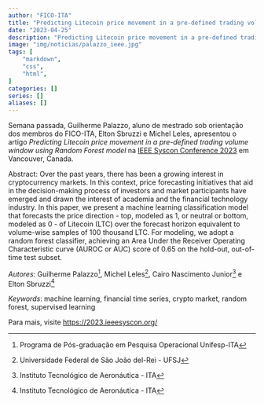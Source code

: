 ```yaml
---
author: "FICO-ITA"
title: "Predicting Litecoin price movement in a pre-defined trading volume window using Random Forest model"
date: "2023-04-25"
description: "Predicting Litecoin price movement in a pre-defined trading volume window using Random Forest model"
image: "img/noticias/palazzo_ieee.jpg"
tags: [
    "markdown",
    "css",
    "html",
]
categories: []
series: []
aliases: []
---
```


Semana passada, Guilherme Palazzo, aluno de mestrado sob orientação dos membros do FICO-ITA, Elton Sbruzzi e Michel Leles, apresentou o artigo *Predicting Litecoin price movement in a pre-defined trading volume window using Random Forest model* na [IEEE Syscon Conference 2023](https://2023.ieeesyscon.org/) em Vancouver, Canada.

Abstract: Over the past years, there has been a growing interest in cryptocurrency markets. In this context, price forecasting initiatives that aid in the decision-making process of investors and market participants have emerged and drawn the interest of academia and the financial technology industry. In this paper, we present a machine learning classification model that forecasts the price direction - top, modeled as 1, or neutral or bottom, modeled as 0 - of Litecoin (LTC) over the forecast horizon equivalent to volume-wise samples of 100 thousand LTC. For modeling, we adopt a random forest classifier, achieving an Area Under the Receiver Operating Characteristic curve (AUROC or AUC) score of 0.65 on the hold-out, out-of-time test subset.

*Autores*: Guilherme Palazzo[^1], Michel Leles[^2], Cairo Nascimento Junior[^3] e Elton Sbruzzi[^3]

[^1]: Programa de Pós-graduação em Pesquisa Operacional Unifesp-ITA
[^2]: Universidade Federal de São João del-Rei - UFSJ
[^3]: Instituto Tecnológico de Aeronáutica - ITA

*Keywords*: machine learning, financial time series, crypto market, random forest, supervised learning

Para mais, visite https://2023.ieeesyscon.org/